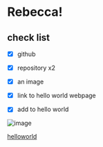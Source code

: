 # Rebecca!
## check list
- [x] github

- [x] repository x2 

- [x] an image
    
- [x] link to hello world webpage 

- [x] add to hello world 

      

![image](https://github.com/4ur0/4ur0.github.io/assets/168382907/367ccb20-677f-4c39-8451-ba84fafaac2a)


[helloworld](https://4ur0.github.io/hello-world/)
